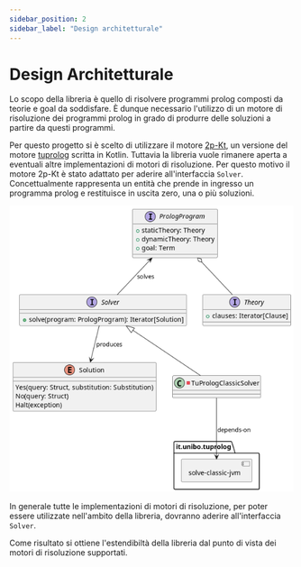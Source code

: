 ```yaml
---
sidebar_position: 2
sidebar_label: "Design architetturale"
---
```


# Design Architetturale

Lo scopo della libreria è quello di risolvere programmi prolog composti da teorie e goal da soddisfare.
È dunque necessario l'utilizzo di un motore di risoluzione dei programmi prolog in grado di produrre delle
soluzioni a partire da questi programmi.

Per questo progetto si è scelto di utilizzare il motore [2p-Kt](https://pika-lab.gitlab.io/tuprolog/2p-in-kotlin/), 
un versione del motore [tuprolog](https://www.cs.nmsu.edu/ALP/2013/10/tuprolog-making-prolog-ubiquitous/) scritta in Kotlin.
Tuttavia la libreria vuole rimanere aperta a eventuali altre implementazioni di motori di risoluzione. Per questo motivo
il motore 2p-Kt è stato adattato per aderire all'interfaccia `Solver`. Concettualmente rappresenta un entità che prende 
in ingresso un programma prolog e restituisce in uscita zero, una o più soluzioni.

![](/img/diagrams/architecture.png)

In generale tutte le implementazioni di motori di risoluzione, per poter essere utilizzate nell'ambito della libreria, 
dovranno aderire all'interfaccia `Solver`. 

Come risultato si ottiene l'estendibiltà della libreria dal punto di vista dei motori di risoluzione supportati.